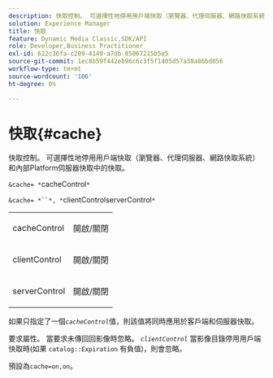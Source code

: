 ```yaml
---
description: 快取控制。 可選擇性地停用用戶端快取（瀏覽器、代理伺服器、網路快取系統）和內部Platform伺服器快取中的快取。
solution: Experience Manager
title: 快取
feature: Dynamic Media Classic,SDK/API
role: Developer,Business Practitioner
exl-id: 622c36fa-c209-4149-a7db-85067215b5e5
source-git-commit: 1ec8b59f442eb96c6c3f5f1405d57a38a86bd056
workflow-type: tm+mt
source-wordcount: '106'
ht-degree: 0%

---
```


# 快取{#cache}

快取控制。 可選擇性地停用用戶端快取（瀏覽器、代理伺服器、網路快取系統）和內部Platform伺服器快取中的快取。

`&cache= *`cacheControl`*`

`&cache= *``*, *`clientControlserverControl`*`

<table id="simpletable_DA4D92F0AEF84FD49953876796058B7F"> 
 <tr class="strow"> 
  <td class="stentry"> <p><span class="codeph"> <span class="varname"> cacheControl</span></span> </p> </td> 
  <td class="stentry"> <p><span class="codeph"> 開啟/關閉</span> </p></td> 
 </tr> 
 <tr class="strow"> 
  <td class="stentry"> <p><span class="codeph"> <span class="varname"> clientControl</span></span> </p></td> 
  <td class="stentry"> <p><span class="codeph"> 開啟/關閉</span> </p></td> 
 </tr> 
 <tr class="strow"> 
  <td class="stentry"> <p><span class="codeph"> <span class="varname"> serverControl</span></span> </p></td> 
  <td class="stentry"> <p><span class="codeph"> 開啟/關閉</span> </p></td> 
 </tr> 
</table>

如果只指定了一個&#x200B;*`cacheControl`*&#x200B;值，則該值將同時應用於客戶端和伺服器快取。

要求屬性。 當要求未傳回回影像時忽略。 *`clientControl`* 當影像目錄停用用戶端快取時(如果 `catalog::Expiration` 有負值)，則會忽略。

預設為`cache=on,on`。
